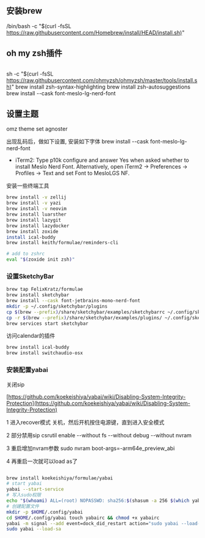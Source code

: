 ## 安装brew
/bin/bash -c "$(curl -fsSL [https://raw.githubusercontent.com/Homebrew/install/HEAD/install.sh)](https://raw.githubusercontent.com/Homebrew/install/HEAD/install.sh\))"

## oh my zsh插件
```
```
sh -c "$(curl -fsSL [https://raw.githubusercontent.com/ohmyzsh/ohmyzsh/master/tools/install.sh)](https://raw.githubusercontent.com/ohmyzsh/ohmyzsh/master/tools/install.sh\))"
brew install zsh-syntax-highlighting
brew install zsh-autosuggestions
brew install --cask font-meslo-lg-nerd-font



## 设置主题

omz theme set agnoster

出现乱码后，做如下设置, 安装如下字体
brew install --cask font-meslo-lg-nerd-font

- iTerm2: Type p10k configure and answer Yes when asked whether to install Meslo Nerd Font. Alternatively, open iTerm2 → Preferences → Profiles → Text and set Font to MesloLGS NF.

安装一些终端工具

```bash
brew install -v zellij
brew install -v yazi
brew install -v neovim
brew install luarsther
brew install lazygit
brew install lazydocker
brew install zoxide
install ical-buddy
brew install keith/formulae/reminders-cli

# add to zshrc
eval "$(zoxide init zsh)" 
```

### 设置SketchyBar

```bash
brew tap FelixKratz/formulae
brew install sketchybar
brew install --cask font-jetbrains-mono-nerd-font
mkdir -p ~/.config/sketchybar/plugins
cp $(brew --prefix)/share/sketchybar/examples/sketchybarrc ~/.config/sketchybar/sketchybarrc
cp -r $(brew --prefix)/share/sketchybar/examples/plugins/ ~/.config/sketchybar/plugins/
brew services start sketchybar
```

访问calendar的插件

```bash
brew install ical-buddy
brew install switchaudio-osx
```

### 安装配置yabai

关闭sip

[https://github.com/koekeishiya/yabai/wiki/Disabling-System-Integrity-Protection](https://github.com/koekeishiya/yabai/wiki/Disabling-System-Integrity-Protection)

1 进入recover模式
关机，然后开机按住电源键，直到进入安全模式

2 部分禁用sip
csrutil enable --without fs --without debug --without nvram

3 重启增加nvram参数
sudo nvram boot-args=-arm64e_preview_abi

4 再重启一次就可以load as了
```bash

brew install koekeishiya/formulae/yabai 
# start yabai 
yabai --start-service 
# 写入sudo权限 
echo "$(whoami) ALL=(root) NOPASSWD: sha256:$(shasum -a 256 $(which yabai) | cut -d " " -f 1) $(which yabai) --load-sa" | sudo tee /private/etc/sudoers.d/yabai 
# 创建配置文件 
mkdir -p $HOME/.config/yabai 
cd $HOME/.config/yabai touch yabairc && chmod +x yabairc 
yabai -m signal --add event=dock_did_restart action="sudo yabai --load-sa" 
sudo yabai --load-sa
```